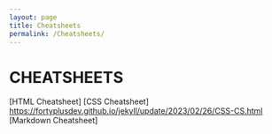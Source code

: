 ```yaml
---
layout: page
title: Cheatsheets
permalink: /Cheatsheets/
---
```


# CHEATSHEETS

[HTML Cheatsheet] 
[CSS Cheatsheet] https://fortyplusdev.github.io/jekyll/update/2023/02/26/CSS-CS.html
[Markdown Cheatsheet] 
